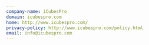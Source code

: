 ```yaml
---
company-name: iCubesPro
domain: icubespro.com
home: http://www.icubespro.com/
privacy-policy: http://www.icubespro.com/policy.html
email: info@icubespro.com
---
```




